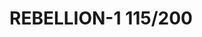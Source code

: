 # REBELLION-1                                                                                                           115/200

